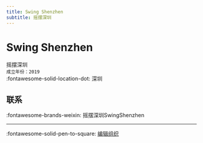 ```yaml
---
title: Swing Shenzhen
subtitle: 摇摆深圳
---
```


# Swing Shenzhen

摇摆深圳  
`成立年份：2019`  
:fontawesome-solid-location-dot: 深圳  


## 联系

:fontawesome-brands-weixin: 摇摆深圳SwingShenzhen  

---

:fontawesome-solid-pen-to-square: [编辑组织](https://github.com/swingdance/orgs/issues/new?assignees=&labels=update+org&projects=&template=03-update_entity.yml&title=Update%20Org%3A%20zh_CN%20%E2%80%A2%20Swing%20Shenzhen&region=zh_CN&id=swing-shen-zhen&name=Swing%20Shenzhen)
